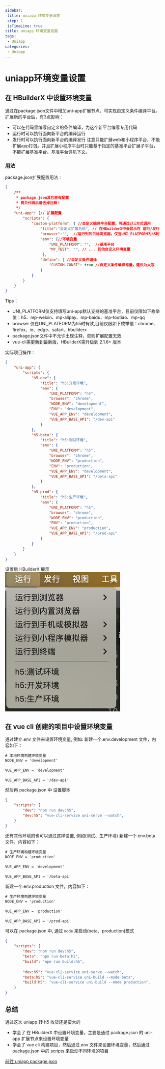 ```yaml
---
sidebar: 
 title: uniapp 环境变量设置
 step: 1
 isTimeLine: true
title: uniapp 环境变量设置
tags:
 - Uniapp
categories:
 - Uniapp
---
```


# uniapp环境变量设置

## 在 HBuilderX 中设置环境变量
通过在package.json文件中增加uni-app扩展节点，可实现自定义条件编译平台。
扩展新的平台后，有3点影响：
- 可以在代码里编写自定义的条件编译，为这个新平台编写专用代码
- 运行时可以执行面向新平台的编译运行
- 发行时可以执行面向新平台的编译发行
注意只能扩展web和小程序平台，不能扩展app打包。并且扩展小程序平台时只能基于指定的基准平台扩展子平台，不能扩展基准平台。基准平台详见下文。
### 用法
package.json扩展配置用法：
```json
{
    /**
     * package.json其它原有配置 
     * 拷贝代码后请去掉注释！
     */
    "uni-app": {// 扩展配置
        "scripts": {
            "custom-platform": { //自定义编译平台配置，可通过cli方式调用
                "title":"自定义扩展名称", // 在HBuilderX中会显示在 运行/发行 菜单中
                "browser":"",  //运行到的目标浏览器，仅当UNI_PLATFORM为h5时有效
                "env": {//环境变量
                    "UNI_PLATFORM": "",  //基准平台
                    "MY_TEST": "", // ... 其他自定义环境变量
                 },
                "define": { //自定义条件编译
                    "CUSTOM-CONST": true //自定义条件编译常量，建议为大写
                }
            }
        }    
    }
}

```

Tips：

- UNI_PLATFORM仅支持填写uni-app默认支持的基准平台，目前仅限如下枚举值：h5、mp-weixin、mp-alipay、mp-baidu、mp-toutiao、mp-qq
- browser 仅在UNI_PLATFORM为h5时有效,目前仅限如下枚举值：chrome、firefox、ie、edge、safari、hbuilderx
- package.json文件中不允许出现注释，否则扩展配置无效
- vue-cli需更新到最新版，HBuilderX需升级到 2.1.6+ 版本

实际项目操作：
```json
{
	"uni-app": {
		"scripts": {
			"h5-dev": {
				"title": "h5:开发环境",
				"env": {
					"UNI_PLATFORM": "h5",
					"browser": "chrome",
					"NODE_ENV": "development",
					"ENV": "development",
					"VUE_APP_ENV": "development",
					"VUE_APP_BASE_API": "/dev-api"
				}
			},
			"h5-beta": {
				"title": "h5:测试环境",
				"env": {
					"UNI_PLATFORM": "h5",
					"browser": "chrome",
					"NODE_ENV": "production",
					"ENV": "production",
					"VUE_APP_ENV": "development",
					"VUE_APP_BASE_API": "/beta-api"
				}
			},
			"h5-prod": {
				"title": "h5:生产环境",
				"env": {
					"UNI_PLATFORM": "h5",
					"browser": "chrome",
					"NODE_ENV": "production",
					"ENV": "production",
					"VUE_APP_ENV": "production",
					"VUE_APP_BASE_API": "/prod-api"
				}
			}
		}
	}
}
```

设置后 HBuilderX 展示![图片](./assets/image.png)

## 在 vue cli 创建的项目中设置环境变量
通过建立.env 文件来设置环境变量, 例如:
新建一个.env.development 文件，内容如下：
```shell
# 本地环境构建环境变量
NODE_ENV = 'development'

VUE_APP_ENV = 'development'

VUE_APP_BASE_API = '/dev-api'
```
然后再 package.json 中 设置脚本
```json
{
	"scripts": {
		"dev": "npm run dev:h5",
		"dev:h5": "vue-cli-service uni-serve --watch",
	}
}
```
还有其他环境的也可以通过这样设置, 例如(测试、生产环境)
新建一个.env.beta 文件，内容如下：
```shell
# 生产环境构建环境变量
NODE_ENV = 'production'

VUE_APP_ENV = 'development'

VUE_APP_BASE_API = '/beta-api'
```

新建一个.env.production 文件，内容如下：
```shell
# 生产环境构建环境变量
NODE_ENV = 'production'

VUE_APP_ENV = 'production'

VUE_APP_BASE_API = '/prod-api'
```
可以在 package.json 中, 通过 `mode` 来启动(beta、production)模式

```json
{
	"scripts": {
		"dev": "npm run dev:h5",
		"beta": "npm run beta:h5",
		"build": "npm run build:h5",

		"dev:h5": "vue-cli-service uni-serve --watch",
		"beta:h5": "vue-cli-service uni-build --mode beta",
		"build:h5": "vue-cli-service uni-build --mode production",
	}
}
```

## 总结
通过这次 uniapp 转 h5 收货还是蛮大的
- 学会了 在 HBuilderX 中设置环境变量，主要是通过 package.json 的 uni-app 扩展节点来设置环境变量
- 学会了 vue cli 构建项目，然后通过.env 文件来设置环境变量，然后通过 package.json 中的 scripts 来启动不同环境的项目

[前往 uniapp package.json](https://uniapp.dcloud.net.cn/collocation/package.html#%E7%94%A8%E6%B3%95)


